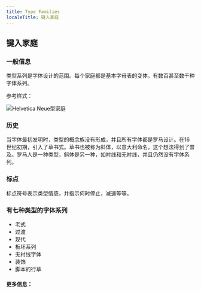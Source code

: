 ```yaml
---
title: Type Families
localeTitle: 键入家庭
---
```

## 键入家庭

### 一般信息

类型系列是字体设计的范围。每个家庭都是基本字母表的变体。有数百甚至数千种字体系列。

参考样式：

![Helvetica Neue型家庭](https://upload.wikimedia.org/wikipedia/commons/0/00/Helvetica_Neue_typeface_weights.svg)

### 历史

当字体最初发明时，类型的概念族没有形成，并且所有字体都是罗马设计。在16世纪初期，引入了草书式。草书也被称为斜体，以意大利命名，这个想法得到了普及。罗马人是一种类型，斜体是另一种，如衬线和无衬线，并且仍然没有字体系列。

### 标点

标点符号表示类型情感，并指示何时停止，减速等等。

### 有七种类型的字体系列

*   老式
*   过渡
*   现代
*   板坯系列
*   无衬线字体
*   装饰
*   脚本的行草

#### 更多信息：